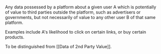 Any data possessed by a platform about a given user A which is potentially of value to third parties outside the platform, such as advertisers or governments, but not necessarily of value to any other user B of that same platform.

Examples include A's likelihood to click on certain links, or buy certain products.

To be distinguished from [[Data of 2nd Party Value]].